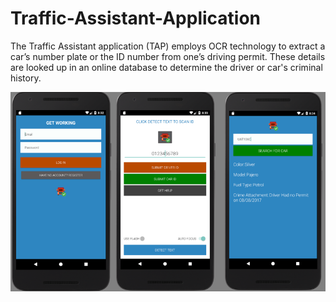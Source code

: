 # Traffic-Assistant-Application
The Traffic Assistant application (TAP) employs OCR technology to extract a car’s number plate or the ID number from one’s driving permit. These details are looked up in an online database to determine the driver or car's criminal history.

![Traffic Assistant](Screenshots.PNG "Traffic Assistant Application")
